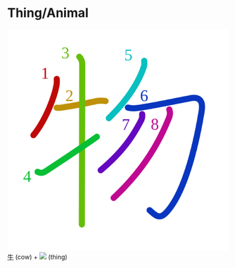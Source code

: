 # Thing/Animal
![7269](Kanji/kanji-colorize/7269.svg)
[牛](Kanji/kanji-dict/牛.md) (cow) + ![](http://www.kanjidamage.com/assets/radsmall/thing-4c559fa5237751ad343fd364031b785b144576e13de9bac7183bcdb8fdd8a814.jpg) (thing)